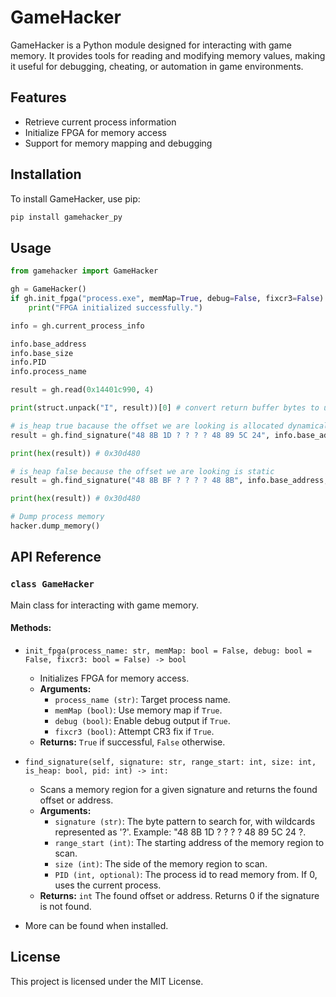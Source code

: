 # GameHacker

GameHacker is a Python module designed for interacting with game memory. It provides tools for reading and modifying memory values, making it useful for debugging, cheating, or automation in game environments.

## Features
- Retrieve current process information
- Initialize FPGA for memory access
- Support for memory mapping and debugging

## Installation
To install GameHacker, use pip:

```sh
pip install gamehacker_py
```

## Usage

```python
from gamehacker import GameHacker

gh = GameHacker()
if gh.init_fpga("process.exe", memMap=True, debug=False, fixcr3=False):
    print("FPGA initialized successfully.")

info = gh.current_process_info

info.base_address
info.base_size
info.PID
info.process_name

result = gh.read(0x14401c990, 4)

print(struct.unpack("I", result))[0] # convert return buffer bytes to uint32 value

# is_heap true bacause the offset we are looking is allocated dynamically
result = gh.find_signature("48 8B 1D ? ? ? ? 48 89 5C 24", info.base_address, info.base_size, True, info.PID)

print(hex(result)) # 0x30d480

# is_heap false because the offset we are looking is static 
result = gh.find_signature("48 8B BF ? ? ? ? 48 8B", info.base_address, info.base_size, False, info.PID)

print(hex(result)) # 0x30d480

# Dump process memory
hacker.dump_memory()
```

## API Reference

### `class GameHacker`
Main class for interacting with game memory.

#### Methods:
- `init_fpga(process_name: str, memMap: bool = False, debug: bool = False, fixcr3: bool = False) -> bool`
  - Initializes FPGA for memory access.
  - **Arguments:**
    - `process_name (str)`: Target process name.
    - `memMap (bool)`: Use memory map if `True`.
    - `debug (bool)`: Enable debug output if `True`.
    - `fixcr3 (bool)`: Attempt CR3 fix if `True`.
  - **Returns:** `True` if successful, `False` otherwise.

- `find_signature(self, signature: str, range_start: int, size: int, is_heap: bool, pid: int) -> int:`
  - Scans a memory region for a given signature and returns the found offset or address.
  - **Arguments:**
    - `signature (str)`: The byte pattern to search for, with wildcards represented as '?'. Example: "48 8B 1D ? ? ? ? 48 89 5C 24 ?.
    - `range_start (int)`: The starting address of the memory region to scan.
    - `size (int)`: The side of the memory region to scan.
    - `PID (int, optional)`: The process id to read memory from. If 0, uses the current process.
  - **Returns:** `int` The found offset or address. Returns 0 if the signature is not found.

- More can be found when installed.

## License
This project is licensed under the MIT License.
